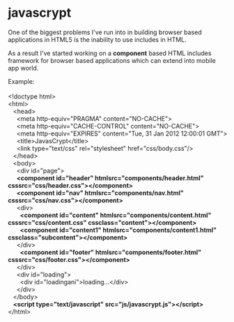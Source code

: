 javascrypt
==========

One of the biggest problems I've run into in building browser based applications in HTML5 is the inability to use includes in HTML.

As a result I've started working on a <b>component</b> based HTML includes framework for browser based applications which can extend into mobile app world.

Example:<br/>
<br/>
&lt;!doctype html&gt;<br/>
&lt;html&gt;<br/>
&nbsp;&nbsp;	&lt;head&gt;<br/>
&nbsp;&nbsp;&nbsp;&nbsp;		&lt;meta http-equiv="PRAGMA" content="NO-CACHE"&gt;<br/>
&nbsp;&nbsp;&nbsp;&nbsp;		&lt;meta http-equiv="CACHE-CONTROL" content="NO-CACHE"&gt;<br/>
&nbsp;&nbsp;&nbsp;&nbsp;		&lt;meta http-equiv="EXPIRES" content="Tue, 31 Jan 2012 12:00:01 GMT"&gt;<br/>
&nbsp;&nbsp;&nbsp;&nbsp;		&lt;title&gt;JavasCrypt&lt;/title&gt;<br/>
&nbsp;&nbsp;&nbsp;&nbsp;		&lt;link type="text/css" rel="stylesheet" href="css/body.css"/&gt;<br/>
&nbsp;&nbsp;	&lt;/head&gt;<br/>
&nbsp;&nbsp;	&lt;body&gt;<br/>
&nbsp;&nbsp;&nbsp;&nbsp;		&lt;div id="page"&gt;<br/>
&nbsp;&nbsp;&nbsp;&nbsp;			<b>&lt;component id="header" htmlsrc="components/header.html" csssrc="css/header.css"&gt;&lt;/component&gt;</b><br/>
&nbsp;&nbsp;&nbsp;&nbsp;			<b>&lt;component id="nav" htmlsrc="components/nav.html" csssrc="css/nav.css"&gt;&lt;/component&gt;</b><br/>
&nbsp;&nbsp;&nbsp;&nbsp;			&lt;div&gt;<br/>
&nbsp;&nbsp;&nbsp;&nbsp;&nbsp;&nbsp;				<b>&lt;component id="content" htmlsrc="components/content.html" csssrc="css/content.css" cssclass="content"&gt;&lt;/component&gt;</b><br/>
&nbsp;&nbsp;&nbsp;&nbsp;&nbsp;&nbsp;				<b>&lt;component id="content1" htmlsrc="components/content1.html" cssclass="subcontent"&gt;&lt;/component&gt;</b><br/>
&nbsp;&nbsp;&nbsp;&nbsp;			&lt;/div&gt;<br/>
&nbsp;&nbsp;&nbsp;&nbsp;&nbsp;&nbsp;			<b>&lt;component id="footer" htmlsrc="components/footer.html" csssrc="css/footer.css"&gt;&lt;/component&gt;</b><br/>
&nbsp;&nbsp;&nbsp;&nbsp;		&lt;/div&gt;<br/>
&nbsp;&nbsp;&nbsp;&nbsp;		&lt;div id="loading"&gt;<br/>
&nbsp;&nbsp;&nbsp;&nbsp;&nbsp;&nbsp;		&lt;div id="loadingani"&gt;loading...&lt;/div&gt;<br/>
&nbsp;&nbsp;&nbsp;&nbsp;		&lt;/div&gt;<br/>
&nbsp;&nbsp;	&lt;/body&gt;<br/>
&nbsp;&nbsp;	<b>&lt;script type="text/javascript" src="js/javascrypt.js"&gt;&lt;/script&gt;</b><br/>
&lt;/html&gt;<br/>